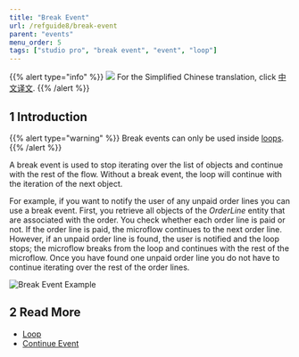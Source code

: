 ```yaml
---
title: "Break Event"
url: /refguide8/break-event
parent: "events"
menu_order: 5
tags: ["studio pro", "break event", "event", "loop"]
---
```


{{% alert type="info" %}}
<img src="attachments/chinese-translation/china.png" style="display: inline-block; margin: 0" /> For the Simplified Chinese translation, click [中文译文](https://cdn.mendix.tencent-cloud.com/documentation/refguide8/break-event.pdf).
{{% /alert %}}

## 1 Introduction

{{% alert type="warning" %}}
Break events can only be used inside [loops](loop).
{{% /alert %}}

A break event is used to stop iterating over the list of objects and continue with the rest of the flow. Without a break event, the loop will continue with the iteration of the next object.

For example, if you want to notify the user of any unpaid order lines you can use a break event. First, you retrieve all objects of the *OrderLine* entity that are associated with the order. You check whether each order line is paid or not. If the order line is paid, the microflow continues to the next order line. However, if an unpaid order line is found, the user is notified and the loop stops; the microflow breaks from the loop and continues with the rest of the microflow. Once you have found one unpaid order line you do not have to continue iterating over the rest of the order lines.

![Break Event Example](/attachments/refguide8/modeling/application-logic/events/break-event/break-event-example.png)

## 2 Read More

* [Loop](loop)
* [Continue Event](continue-event)